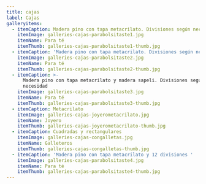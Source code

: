 ```yaml
---
title: cajas
label: Cajas
galleryitems:
  - itemCaption: Madera pino con tapa metacrilato. Divisiones según necesidad
    itemImage: galleries-cajas-parabolsitaste1.jpg
    itemName: Para té
    itemThumb: galleries-cajas-parabolsitaste1-thumb.jpg
  - itemCaption: 'Madera pino con tapa metacrilato. Divisiones según necesidad '
    itemImage: galleries-cajas-parabolsitaste2.jpg
    itemName: Para té
    itemThumb: galleries-cajas-parabolsitaste2-thumb.jpg
  - itemCaption: >-
      Madera pino con tapa metacrilato y madera sapeli. Divisiones según
      necesidad 
    itemImage: galleries-cajas-parabolsitaste3.jpg
    itemName: Para té
    itemThumb: galleries-cajas-parabolsitaste3-thumb.jpg
  - itemCaption: Metacrilato
    itemImage: galleries-cajas-joyerometacrilato.jpg
    itemName: Joyero
    itemThumb: galleries-cajas-joyerometacrilato-thumb.jpg
  - itemCaption: Cuadradas y rectangulares
    itemImage: galleries-cajas-congalletas.jpg
    itemName: Galleteros
    itemThumb: galleries-cajas-congalletas-thumb.jpg
  - itemCaption: 'Madera pino con tapa metacrilato y 12 divisiones '
    itemImage: galleries-cajas-parabolsitaste4.jpg
    itemName: Para té
    itemThumb: galleries-cajas-parabolsitaste4-thumb.jpg
---
```


